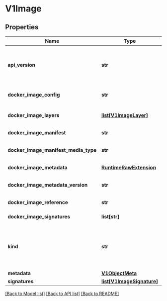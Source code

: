 # V1Image

## Properties
Name | Type | Description | Notes
------------ | ------------- | ------------- | -------------
**api_version** | **str** | APIVersion defines the versioned schema of this representation of an object. Servers should convert recognized schemas to the latest internal value, and may reject unrecognized values. More info: https://git.k8s.io/community/contributors/devel/api-conventions.md#resources | [optional] 
**docker_image_config** | **str** | DockerImageConfig is a JSON blob that the runtime uses to set up the container. This is a part of manifest schema v2. | [optional] 
**docker_image_layers** | [**list[V1ImageLayer]**](V1ImageLayer.md) | DockerImageLayers represents the layers in the image. May not be set if the image does not define that data. | 
**docker_image_manifest** | **str** | DockerImageManifest is the raw JSON of the manifest | [optional] 
**docker_image_manifest_media_type** | **str** | DockerImageManifestMediaType specifies the mediaType of manifest. This is a part of manifest schema v2. | [optional] 
**docker_image_metadata** | [**RuntimeRawExtension**](RuntimeRawExtension.md) | DockerImageMetadata contains metadata about this image | [optional] 
**docker_image_metadata_version** | **str** | DockerImageMetadataVersion conveys the version of the object, which if empty defaults to \&quot;1.0\&quot; | [optional] 
**docker_image_reference** | **str** | DockerImageReference is the string that can be used to pull this image. | [optional] 
**docker_image_signatures** | **list[str]** | DockerImageSignatures provides the signatures as opaque blobs. This is a part of manifest schema v1. | [optional] 
**kind** | **str** | Kind is a string value representing the REST resource this object represents. Servers may infer this from the endpoint the openshift.client submits requests to. Cannot be updated. In CamelCase. More info: https://git.k8s.io/community/contributors/devel/api-conventions.md#types-kinds | [optional] 
**metadata** | [**V1ObjectMeta**](V1ObjectMeta.md) | Standard object&#39;s metadata. | [optional] 
**signatures** | [**list[V1ImageSignature]**](V1ImageSignature.md) | Signatures holds all signatures of the image. | [optional] 

[[Back to Model list]](../README.md#documentation-for-models) [[Back to API list]](../README.md#documentation-for-api-endpoints) [[Back to README]](../README.md)



